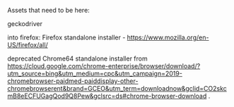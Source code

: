 Assets that need to be here:

geckodriver 

into firefox: Firefox standalone installer - https://www.mozilla.org/en-US/firefox/all/

deprecated 
Chrome64 standalone installer from https://cloud.google.com/chrome-enterprise/browser/download/?utm_source=bing&utm_medium=cpc&utm_campaign=2019-chromebrowser-paidmed-paiddisplay-other-chromebrowserent&brand=GCEO&utm_term=downloadnow&gclid=CO2skcmB8eECFUGagQod9Q8Pew&gclsrc=ds#chrome-browser-download .